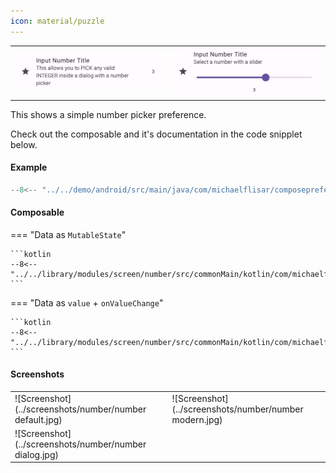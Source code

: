 ```yaml
---
icon: material/puzzle
---
```


|                                                    |                                                    |
|----------------------------------------------------|----------------------------------------------------|
| ![Screenshot](../screenshots/previews/number1.jpg) | ![Screenshot](../screenshots/previews/number2.jpg) |

This shows a simple number picker preference.

Check out the composable and it's documentation in the code snipplet below.

#### Example

```kotlin
--8<-- "../../demo/android/src/main/java/com/michaelflisar/composepreferences/demo/demos/PrefScreenDemo.kt:demo-number"
```

#### Composable

=== "Data as `MutableState`"

    ```kotlin
    --8<-- "../../library/modules/screen/number/src/commonMain/kotlin/com/michaelflisar/composepreferences/screen/number/PreferenceNumber.kt:constructor"
    ```

=== "Data as `value` + `onValueChange`"

    ```kotlin
    --8<-- "../../library/modules/screen/number/src/commonMain/kotlin/com/michaelflisar/composepreferences/screen/number/PreferenceNumber.kt:constructor2"
    ```

#### Screenshots

|                                                         |                                                        |
|---------------------------------------------------------|--------------------------------------------------------|
| ![Screenshot](../screenshots/number/number default.jpg) | ![Screenshot](../screenshots/number/number modern.jpg) |
| ![Screenshot](../screenshots/number/number dialog.jpg)  |  |